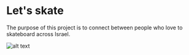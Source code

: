 # Let's skate
 The purpose of this project is to connect between people who love to skateboard across Israel.
 
 ![alt text](https://raw.githubusercontent.com/C:/Users/yuval/Desktop/Myprojects/skate-1.png)



